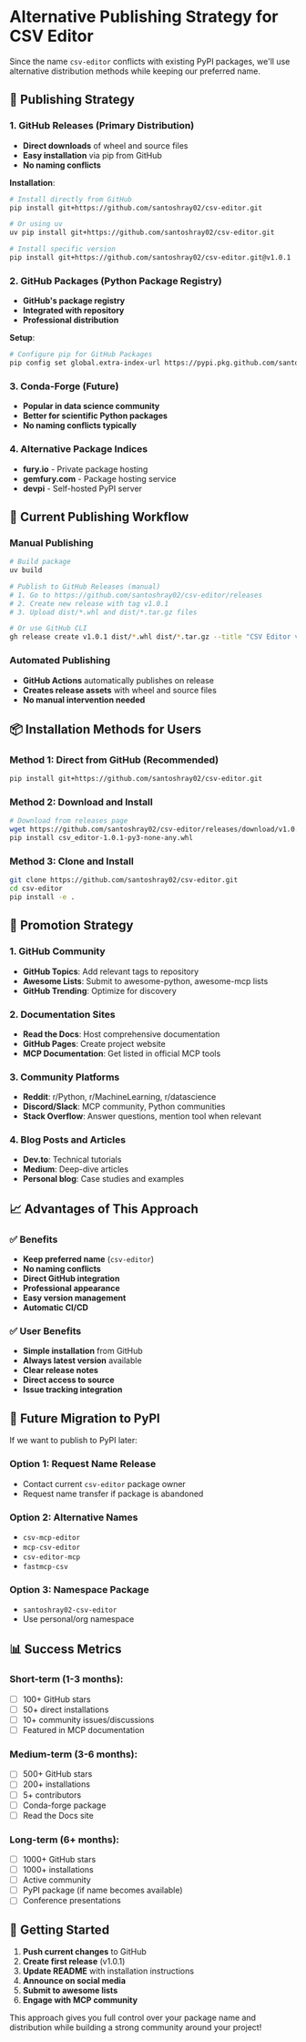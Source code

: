 # Alternative Publishing Strategy for CSV Editor

Since the name `csv-editor` conflicts with existing PyPI packages, we'll use alternative distribution methods while keeping our preferred name.

## 🎯 Publishing Strategy

### 1. **GitHub Releases** (Primary Distribution)
- **Direct downloads** of wheel and source files
- **Easy installation** via pip from GitHub
- **No naming conflicts**

**Installation**:
```bash
# Install directly from GitHub
pip install git+https://github.com/santoshray02/csv-editor.git

# Or using uv
uv pip install git+https://github.com/santoshray02/csv-editor.git

# Install specific version
pip install git+https://github.com/santoshray02/csv-editor.git@v1.0.1
```

### 2. **GitHub Packages** (Python Package Registry)
- **GitHub's package registry**
- **Integrated with repository**
- **Professional distribution**

**Setup**:
```bash
# Configure pip for GitHub Packages
pip config set global.extra-index-url https://pypi.pkg.github.com/santoshray02/
```

### 3. **Conda-Forge** (Future)
- **Popular in data science community**
- **Better for scientific Python packages**
- **No naming conflicts typically**

### 4. **Alternative Package Indices**
- **fury.io** - Private package hosting
- **gemfury.com** - Package hosting service
- **devpi** - Self-hosted PyPI server

## 🚀 Current Publishing Workflow

### Manual Publishing
```bash
# Build package
uv build

# Publish to GitHub Releases (manual)
# 1. Go to https://github.com/santoshray02/csv-editor/releases
# 2. Create new release with tag v1.0.1
# 3. Upload dist/*.whl and dist/*.tar.gz files

# Or use GitHub CLI
gh release create v1.0.1 dist/*.whl dist/*.tar.gz --title "CSV Editor v1.0.1" --notes-file CHANGELOG.md
```

### Automated Publishing
- **GitHub Actions** automatically publishes on release
- **Creates release assets** with wheel and source files
- **No manual intervention needed**

## 📦 Installation Methods for Users

### Method 1: Direct from GitHub (Recommended)
```bash
pip install git+https://github.com/santoshray02/csv-editor.git
```

### Method 2: Download and Install
```bash
# Download from releases page
wget https://github.com/santoshray02/csv-editor/releases/download/v1.0.1/csv_editor-1.0.1-py3-none-any.whl
pip install csv_editor-1.0.1-py3-none-any.whl
```

### Method 3: Clone and Install
```bash
git clone https://github.com/santoshray02/csv-editor.git
cd csv-editor
pip install -e .
```

## 🌟 Promotion Strategy

### 1. **GitHub Community**
- **GitHub Topics**: Add relevant tags to repository
- **Awesome Lists**: Submit to awesome-python, awesome-mcp lists
- **GitHub Trending**: Optimize for discovery

### 2. **Documentation Sites**
- **Read the Docs**: Host comprehensive documentation
- **GitHub Pages**: Create project website
- **MCP Documentation**: Get listed in official MCP tools

### 3. **Community Platforms**
- **Reddit**: r/Python, r/MachineLearning, r/datascience
- **Discord/Slack**: MCP community, Python communities
- **Stack Overflow**: Answer questions, mention tool when relevant

### 4. **Blog Posts and Articles**
- **Dev.to**: Technical tutorials
- **Medium**: Deep-dive articles
- **Personal blog**: Case studies and examples

## 📈 Advantages of This Approach

### ✅ **Benefits**
- **Keep preferred name** (`csv-editor`)
- **No naming conflicts**
- **Direct GitHub integration**
- **Professional appearance**
- **Easy version management**
- **Automatic CI/CD**

### ✅ **User Benefits**
- **Simple installation** from GitHub
- **Always latest version** available
- **Clear release notes**
- **Direct access to source**
- **Issue tracking integration**

## 🔄 Future Migration to PyPI

If we want to publish to PyPI later:

### Option 1: **Request Name Release**
- Contact current `csv-editor` package owner
- Request name transfer if package is abandoned

### Option 2: **Alternative Names**
- `csv-mcp-editor`
- `mcp-csv-editor` 
- `csv-editor-mcp`
- `fastmcp-csv`

### Option 3: **Namespace Package**
- `santoshray02-csv-editor`
- Use personal/org namespace

## 📊 Success Metrics

### Short-term (1-3 months):
- [ ] 100+ GitHub stars
- [ ] 50+ direct installations
- [ ] 10+ community issues/discussions
- [ ] Featured in MCP documentation

### Medium-term (3-6 months):
- [ ] 500+ GitHub stars
- [ ] 200+ installations
- [ ] 5+ contributors
- [ ] Conda-forge package
- [ ] Read the Docs site

### Long-term (6+ months):
- [ ] 1000+ GitHub stars
- [ ] 1000+ installations
- [ ] Active community
- [ ] PyPI package (if name becomes available)
- [ ] Conference presentations

## 🎉 Getting Started

1. **Push current changes** to GitHub
2. **Create first release** (v1.0.1)
3. **Update README** with installation instructions
4. **Announce on social media**
5. **Submit to awesome lists**
6. **Engage with MCP community**

This approach gives you full control over your package name and distribution while building a strong community around your project!
